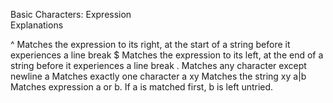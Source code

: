 Basic Characters:
Expression 	
Explanations

^
Matches the expression to its right, at the start of a string before it experiences a line break
$
Matches the expression to its left, at the end of a string before it experiences a line break
.
Matches any character except newline
a
Matches exactly one character a
xy
Matches the string xy
a|b
Matches expression a or b. If a is matched first, b is left untried.